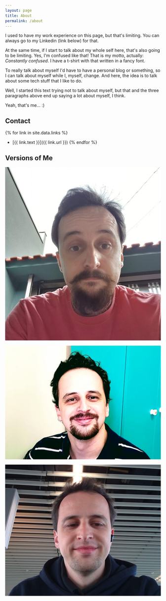 ```yaml
---
layout: page
title: About
permalink: /about
---
```


I used to have my work experience on this page, but that's limiting. You can always go to my Linkedin (link below) for that.

At the same time, if I start to talk about my whole self here, that's also going to be limiting. Yes, I'm confused like that! That is my motto, actually: _Constantly confused_. I have a t-shirt with that written in a fancy font.

To really talk about myself I'd have to have a personal blog or something, so I can talk about myself while I, myself, change. And here, the idea is to talk about some tech stuff that I like to do.

Well, I started this text trying not to talk about myself, but that and the three paragraphs above end up saying a lot about myself, I think.

Yeah, that's me... :)

## Contact

{% for link in site.data.links %}
- [{{ link.text }}]({{ link.url }}) {% endfor %}

## Versions of Me

![2022](/img/Eu_2022.jpg)

![2021](/img/Eu_2021.jpg)

![2019](/img/Eu_2019.jpg)
